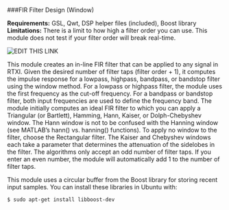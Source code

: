 ###FIR Filter Design (Window)

**Requirements:** GSL, Qwt, DSP helper files (included), Boost library  
**Limitations:** There is a limit to how high a filter order you can use. This module does not test if your filter order will break real-time.  

![EDIT THIS LINK](http://www.rtxi.org/wp-content/uploads/2010/04/FIRwindow.png)

This module creates an in-line FIR filter that can be applied to any signal in RTXI. Given the desired number of filter taps (filter order + 1), it computes the impulse response for a lowpass, highpass, bandpass, or bandstop filter using the window method. For a lowpass or highpass filter, the module uses the first frequency as the cut-off frequency. For a bandpass or bandstop filter, both input frequencies are used to define the frequency band. The module initially computes an ideal FIR filter to which you can apply a Triangular (or Bartlett), Hamming, Hann, Kaiser, or Dolph-Chebyshev window. The Hann window is not to be confused with the Hanning window (see MATLAB’s hann() vs. hanning() functions). To apply no window to the filter, choose the Rectangular filter. The Kaiser and Chebyshev windows each take a parameter that determines the attenuation of the sidelobes in the filter. The algorithms only accept an odd number of filter taps. If you enter an even number, the module will automatically add 1 to the number of filter taps.

This module uses a circular buffer from the Boost library for storing recent input samples. You can install these libraries in Ubuntu with:

````
$ sudo apt-get install libboost-dev
````
